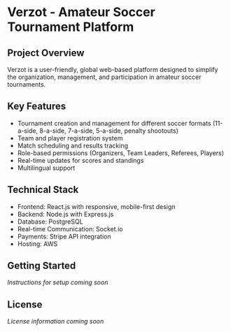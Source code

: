 # Verzot - Amateur Soccer Tournament Platform

## Project Overview
Verzot is a user-friendly, global web-based platform designed to simplify the organization, management, and participation in amateur soccer tournaments.

## Key Features
- Tournament creation and management for different soccer formats (11-a-side, 8-a-side, 7-a-side, 5-a-side, penalty shootouts)
- Team and player registration system
- Match scheduling and results tracking
- Role-based permissions (Organizers, Team Leaders, Referees, Players)
- Real-time updates for scores and standings
- Multilingual support

## Technical Stack
- Frontend: React.js with responsive, mobile-first design
- Backend: Node.js with Express.js
- Database: PostgreSQL
- Real-time Communication: Socket.io
- Payments: Stripe API integration
- Hosting: AWS

## Getting Started
*Instructions for setup coming soon*

## License
*License information coming soon* 